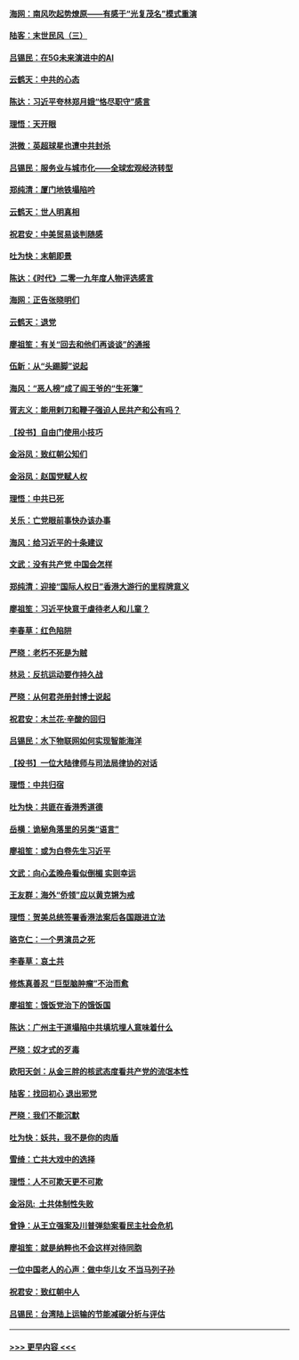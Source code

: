 #### [海网：南风吹起势燎原——有感于“光复茂名”模式重演](../pages/nsc993/n11732308.md?t=12192255) 
#### [陆客：末世民风（三）](../pages/nsc993/n11732211.md?t=12192255) 
#### [吕锡民：在5G未来演进中的AI](../pages/nsc993/n11730010.md?t=12192255) 
#### [云鹤天：中共的心态](../pages/nsc993/n11729906.md?t=12192255) 
#### [陈达：习近平夸林郑月娥“恪尽职守”感言](../pages/nsc993/n11729881.md?t=12192255) 
#### [理悟：天开眼](../pages/nsc993/n11729699.md?t=12192255) 
#### [洪微：英超球星也遭中共封杀](../pages/nsc993/n11727243.md?t=12192255) 
#### [吕锡民：服务业与城市化——全球宏观经济转型](../pages/nsc993/n11725845.md?t=12192255) 
#### [郑纯清：厦门地铁塌陷吟](../pages/nsc993/n11725813.md?t=12192255) 
#### [云鹤天：世人明真相](../pages/nsc993/n11725621.md?t=12192255) 
#### [祝君安：中美贸易谈判随感](../pages/nsc993/n11725609.md?t=12192255) 
#### [吐为快：末朝即景](../pages/nsc993/n11723365.md?t=12192255) 
#### [陈达：《时代》二零一九年度人物评选感言](../pages/nsc993/n11723337.md?t=12192255) 
#### [海网：正告张晓明们](../pages/nsc993/n11723228.md?t=12192255) 
#### [云鹤天：退党](../pages/nsc993/n11723056.md?t=12192255) 
#### [廖祖笙：有关“回去和他们再谈谈”的通报](../pages/nsc993/n11722442.md?t=12192255) 
#### [伍新：从“头踢脚”说起](../pages/nsc993/n11722429.md?t=12192255) 
#### [海风：“恶人榜”成了阎王爷的“生死簿”](../pages/nsc993/n11722272.md?t=12192255) 
#### [胥志义：能用剌刀和鞭子强迫人民共产和公有吗？](../pages/nsc993/n11720569.md?t=12192255) 
#### [【投书】自由门使用小技巧](../pages/nsc993/n11720180.md?t=12192255) 
#### [金浴凤：致红朝公知们](../pages/nsc993/n11720563.md?t=12192255) 
#### [金浴凤：赵国党赋人权](../pages/nsc993/n11720533.md?t=12192255) 
#### [理悟：中共已死](../pages/nsc993/n11720233.md?t=12192255) 
#### [关乐：亡党眼前事快办该办事](../pages/nsc993/n11719160.md?t=12192255) 
#### [海风：给习近平的十条建议](../pages/nsc993/n11717616.md?t=12192255) 
#### [文武：没有共产党 中国会怎样](../pages/nsc993/n11717584.md?t=12192255) 
#### [郑纯清：迎接“国际人权日”香港大游行的里程牌意义](../pages/nsc993/n11717417.md?t=12192255) 
#### [廖祖笙：习近平快意于虐待老人和儿童？](../pages/nsc993/n11715313.md?t=12192255) 
#### [李春草：红色陷阱](../pages/nsc993/n11715029.md?t=12192255) 
#### [严晓：老朽不死是为贼](../pages/nsc993/n11712910.md?t=12192255) 
#### [林忌：反抗运动要作持久战](../pages/nsc993/n11712623.md?t=12192255) 
#### [严晓：从何君尧册封博士说起](../pages/nsc993/n11712465.md?t=12192255) 
#### [祝君安：木兰花·辛酸的回归](../pages/nsc993/n11712381.md?t=12192255) 
#### [吕锡民：水下物联网如何实现智能海洋](../pages/nsc993/n11711158.md?t=12192255) 
#### [【投书】一位大陆律师与司法局律协的对话](../pages/nsc993/n11709675.md?t=12192255) 
#### [理悟：中共归宿](../pages/nsc993/n11710059.md?t=12192255) 
#### [吐为快：共匪在香港秀道德](../pages/nsc993/n11709979.md?t=12192255) 
#### [岳横：诡秘角落里的另类“语言”](../pages/nsc993/n11709792.md?t=12192255) 
#### [廖祖笙：或为白卷先生习近平](../pages/nsc993/n11708330.md?t=12192255) 
#### [文武：向心孟晚舟看似倒楣 实则幸运](../pages/nsc993/n11708236.md?t=12192255) 
#### [王友群：海外“侨领”应以黄克锵为戒](../pages/nsc993/n11706176.md?t=12192255) 
#### [理悟：贺美总统签署香港法案后各国跟进立法](../pages/nsc993/n11706853.md?t=12192255) 
#### [骆克仁：一个男演员之死](../pages/nsc993/n11706677.md?t=12192255) 
#### [李春草：哀土共](../pages/nsc993/n11706255.md?t=12192255) 
#### [修炼真善忍 “巨型脑肿瘤”不治而愈](../pages/nsc993/n11705340.md?t=12192255) 
#### [廖祖笙：饿饭党治下的饿饭国](../pages/nsc993/n11705085.md?t=12192255) 
#### [陈达：广州主干道塌陷中共填坑埋人意味着什么](../pages/nsc993/n11705046.md?t=12192255) 
#### [严晓：奴才式的歹毒](../pages/nsc993/n11704826.md?t=12192255) 
#### [欧阳天剑：从金三胖的核武态度看共产党的流氓本性](../pages/nsc993/n11702238.md?t=12192255) 
#### [陆客：找回初心 退出邪党](../pages/nsc993/n11702213.md?t=12192255) 
#### [严晓：我们不能沉默](../pages/nsc993/n11702110.md?t=12192255) 
#### [吐为快：妖共，我不是你的肉盾](../pages/nsc993/n11701366.md?t=12192255) 
#### [雪绮：亡共大戏中的选择](../pages/nsc993/n11699922.md?t=12192255) 
#### [理悟：人不可欺天更不可欺](../pages/nsc993/n11699657.md?t=12192255) 
#### [金浴凤:  土共体制性失败](../pages/nsc993/n11699361.md?t=12192255) 
#### [曾铮：从王立强案及川普弹劾案看民主社会危机](../pages/nsc993/n11699318.md?t=12192255) 
#### [廖祖笙：就是纳粹也不会这样对待同胞](../pages/nsc993/n11697658.md?t=12192255) 
#### [一位中国老人的心声：做中华儿女 不当马列子孙](../pages/nsc993/n11697525.md?t=12192255) 
#### [祝君安：致红朝中人](../pages/nsc993/n11697518.md?t=12192255) 
#### [吕锡民：台湾陆上运输的节能减碳分析与评估](../pages/nsc993/n11694983.md?t=12192255) 

----
#### [ >>> 更早内容 <<< ](../indexes/nsc993-earlier.md)

